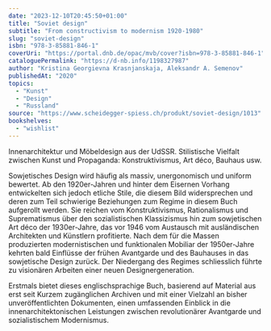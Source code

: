 ```yaml
---
date: "2023-12-10T20:45:50+01:00"
title: "Soviet design"
subtitle: "From constructivism to modernism 1920-1980"
slug: "soviet-design"
isbn: "978-3-85881-846-1"
coverUri: "https://portal.dnb.de/opac/mvb/cover?isbn=978-3-85881-846-1"
cataloguePermalink: "https://d-nb.info/1198327987"
author: "Kristina Georgievna Krasnjanskaja, Aleksandr A. Semenov"
publishedAt: "2020"
topics:
  - "Kunst"
  - "Design"
  - "Russland"
source: "https://www.scheidegger-spiess.ch/produkt/soviet-design/1013"
bookshelves:
  - "wishlist"
---
```


Innenarchitektur und Möbeldesign aus der UdSSR. Stilistische Vielfalt zwischen 
Kunst und Propaganda: Konstruktivismus, Art déco, Bauhaus usw.

Sowjetisches Design wird häufig als massiv, unergonomisch und uniform bewertet. 
Ab den 1920er-Jahren und hinter dem Eisernen Vorhang entwickelten sich jedoch 
etliche Stile, die diesem Bild widersprechen und deren zum Teil schwierige 
Beziehungen zum Regime in diesem Buch aufgerollt werden. Sie reichen vom 
Konstruktivismus, Rationalismus und Suprematismus über den sozialistischen 
Klassizismus hin zum sowjetischen Art déco der 1930er-Jahre, das vor 1946 vom 
Austausch mit ausländischen Architekten und Künstlern profitierte. Nach dem für 
die Massen produzierten modernistischen und funktionalen Mobiliar der 
1950er-Jahre kehrten bald Einflüsse der frühen Avantgarde und des Bauhauses in 
das sowjetische Design zurück. Der Niedergang des Regimes schliesslich führte zu 
visionären Arbeiten einer neuen Designergeneration.

Erstmals bietet dieses englischsprachige Buch, basierend auf Material aus erst 
seit Kurzem zugänglichen Archiven und mit einer Vielzahl an bisher 
unveröffentlichten Dokumenten, einen umfassenden Einblick in die 
innenarchitektonischen Leistungen zwischen revolutionärer Avantgarde und 
sozialistischem Modernismus.